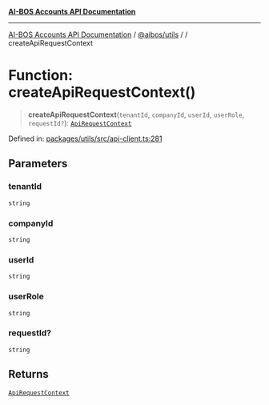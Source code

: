 [**AI-BOS Accounts API Documentation**](../../../README.md)

***

[AI-BOS Accounts API Documentation](../../../README.md) / [@aibos/utils](../README.md) / [](../README.md) / createApiRequestContext

# Function: createApiRequestContext()

> **createApiRequestContext**(`tenantId`, `companyId`, `userId`, `userRole`, `requestId?`): [`ApiRequestContext`](../interfaces/ApiRequestContext.md)

Defined in: [packages/utils/src/api-client.ts:281](https://github.com/pohlai88/accounts/blob/48103fb36d28b2b9bfb33472b6de2f719773cde9/packages/utils/src/api-client.ts#L281)

## Parameters

### tenantId

`string`

### companyId

`string`

### userId

`string`

### userRole

`string`

### requestId?

`string`

## Returns

[`ApiRequestContext`](../interfaces/ApiRequestContext.md)
